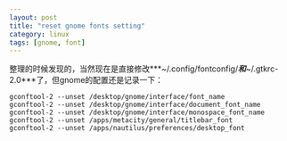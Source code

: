 ```yaml
---
layout: post
title: "reset gnome fonts setting"
category: linux
tags: [gnome, font]
---
```


整理的时候发现的，当然现在是直接修改***~/.config/fontconfig/***和***~/.gtkrc-2.0***了，但gnome的配置还是记录一下：

```
gconftool-2 --unset /desktop/gnome/interface/font_name
gconftool-2 --unset /desktop/gnome/interface/document_font_name
gconftool-2 --unset /desktop/gnome/interface/monospace_font_name
gconftool-2 --unset /apps/metacity/general/titlebar_font
gconftool-2 --unset /apps/nautilus/preferences/desktop_font
```
